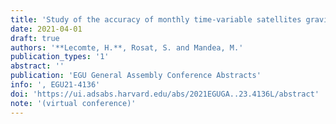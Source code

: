 ```yaml
---
title: 'Study of the accuracy of monthly time-variable satellites gravity field estimates'
date: 2021-04-01
draft: true
authors: '**Lecomte, H.**, Rosat, S. and Mandea, M.'
publication_types: '1'
abstract: ''
publication: 'EGU General Assembly Conference Abstracts'
info: ', EGU21-4136'
doi: 'https://ui.adsabs.harvard.edu/abs/2021EGUGA..23.4136L/abstract'
note: '(virtual conference)'
---
```

